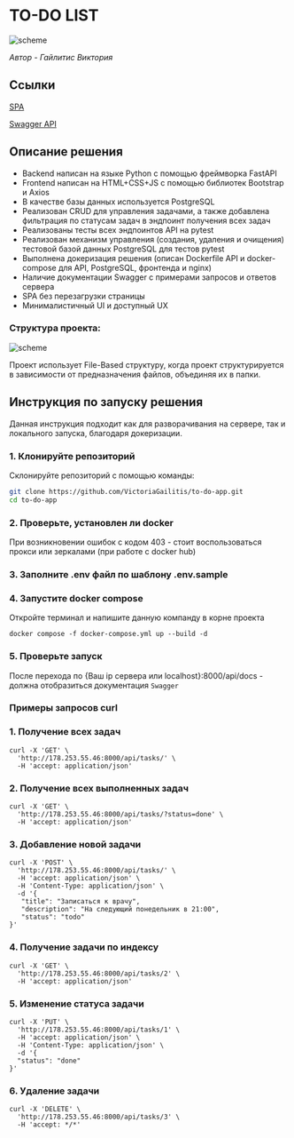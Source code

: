 # TO-DO LIST

![scheme](https://github.com/user-attachments/assets/f4477133-6b52-41e1-8080-5b2d38266da7)

*Автор - Гайлитис Виктория*

## Ссылки

[SPA](178.253.55.46:3030)

[Swagger API](178.253.55.46:8000/api/docs#/)

## Описание решения

- Backend написан на языке Python с помощью фреймворка FastAPI
- Frontend написан на HTML+CSS+JS с помощью библиотек Bootstrap и Axios
- В качестве базы данных используется PostgreSQL
- Реализован CRUD для управления задачами, а также добавлена фильтрация по статусам задач в эндпоинт получения всех задач
- Реализованы тесты всех эндпоинтов API на pytest
- Реализован механизм управления (создания, удаления и очищения) тестовой базой данных PostgreSQL для тестов pytest
- Выполнена докеризация решения (описан Dockerfile API и docker-compose для API, PostgreSQL, фронтенда и nginx)
- Наличие документации Swagger с примерами запросов и ответов сервера
- SPA без перезагрузки страницы
- Минималистичный UI и доступный UX

### Структура проекта:

![scheme](https://github.com/user-attachments/assets/91f606eb-b611-4626-9b99-5cb47af83e5b)

Проект использует File-Based структуру, когда проект структурируется в зависимости от предназначения файлов, объединяя их в папки.

## Инструкция по запуску решения

Данная инструкция подходит как для разворачивания на сервере, так и локального запуска, благодаря докеризации.

### 1. Клонируйте репозиторий
Склонируйте репозиторий с помощью команды:
```bash
git clone https://github.com/VictoriaGailitis/to-do-app.git
cd to-do-app
```

### 2. Проверьте, установлен ли docker
При возникновении ошибок с кодом 403 - стоит воспользоваться прокси или зеркалами (при работе с docker hub)

### 3. Заполните .env файл по шаблону .env.sample

### 4. Запустите docker compose
Откройте терминал и напишите данную компанду в корне проекта 
```
docker compose -f docker-compose.yml up --build -d
```

### 5. Проверьте запуск
После перехода по {Ваш ip сервера или localhost}:8000/api/docs - должна отобразиться документация `Swagger`

### Примеры запросов curl

### 1. Получение всех задач
```
curl -X 'GET' \
  'http://178.253.55.46:8000/api/tasks/' \
  -H 'accept: application/json'
```

### 2. Получение всех выполненных задач
```
curl -X 'GET' \
  'http://178.253.55.46:8000/api/tasks/?status=done' \
  -H 'accept: application/json'
```

### 3. Добавление новой задачи
```
curl -X 'POST' \
  'http://178.253.55.46:8000/api/tasks/' \
  -H 'accept: application/json' \
  -H 'Content-Type: application/json' \
  -d '{
   "title": "Записаться к врачу",
   "description": "На следующий понедельник в 21:00",
   "status": "todo"
}'
```

### 4. Получение задачи по индексу
```
curl -X 'GET' \
  'http://178.253.55.46:8000/api/tasks/2' \
  -H 'accept: application/json'
```

### 5. Изменение статуса задачи
```
curl -X 'PUT' \
  'http://178.253.55.46:8000/api/tasks/1' \
  -H 'accept: application/json' \
  -H 'Content-Type: application/json' \
  -d '{
  "status": "done"
}'
```

### 6. Удаление задачи
```
curl -X 'DELETE' \
  'http://178.253.55.46:8000/api/tasks/3' \
  -H 'accept: */*'
```
